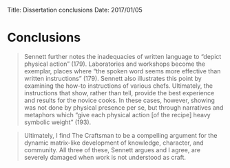 Title: Dissertation conclusions
Date: 2017/01/05

# Conclusions

> Sennett further notes the inadequacies of written language to “depict physical action” (179).  Laboratories and workshops become the exemplar, places where “the spoken word seems more effective than written instructions” (179).    Sennett also illustrates this point by examining the how-to instructions of various chefs.  Ultimately, the instructions that show, rather than tell, provide the best experience and results for the novice cooks.  In these cases, however, showing was not done by physical presence per se, but through narratives and metaphors which “give each physical action [of the recipe] heavy symbolic weight” (193).

> Ultimately, I find The Craftsman to be a compelling argument for the dynamic matrix-like development of knowledge, character, and community.  All three of these, Sennett argues and I agree, are severely damaged when work is not understood as craft.
